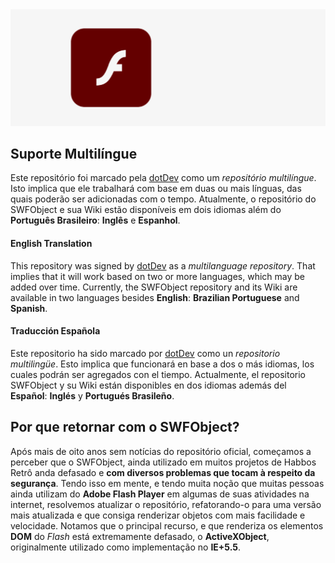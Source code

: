<div align="center">
    <img src="https://raw.githubusercontent.com/dotDevGroup/SWFObject/main/images/header.gif"/>
</div>

## Suporte Multilíngue
Este repositório foi marcado pela [dotDev](https://github.com/dotDevGroup) como um *repositório multilíngue*. Isto implica que ele trabalhará com base em duas ou mais línguas, das quais poderão ser adicionadas com o tempo. Atualmente, o repositório do SWFObject e sua Wiki estão disponíveis em dois idiomas além do **Português Brasileiro**: **Inglês** e **Espanhol**. 

#### English Translation
This repository was signed by [dotDev](https://github.com/dotDevGroup) as a *multilanguage repository*. That implies that it will work based on two or more languages, which may be added over time. Currently, the SWFObject repository and its Wiki are available in two languages besides **English**: **Brazilian Portuguese** and **Spanish**.

#### Traducción Española
Este repositorio ha sido marcado por [dotDev](https://github.com/dotDevGroup) como un *repositorio multilingüe*. Esto implica que funcionará en base a dos o más idiomas, los cuales podrán ser agregados con el tiempo. Actualmente, el repositorio SWFObject y su Wiki están disponibles en dos idiomas además del **Español**: **Inglés** y **Portugués Brasileño**.

## Por que retornar com o SWFObject?
Após mais de oito anos sem notícias do repositório oficial, começamos a perceber que o SWFObject, ainda utilizado em muitos projetos de Habbos Retrô anda defasado e **com diversos problemas que tocam à respeito da segurança**. Tendo isso em mente, e tendo muita noção que muitas pessoas ainda utilizam do **Adobe Flash Player** em algumas de suas atividades na internet, resolvemos atualizar o repositório, refatorando-o para uma versão mais atualizada e que consiga renderizar objetos com mais facilidade e velocidade. Notamos que o principal recurso, e que renderiza os elementos **DOM** do *Flash* está extremamente defasado, o **ActiveXObject**, originalmente utilizado como implementação no **IE+5.5**.
